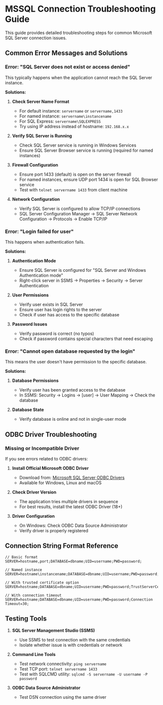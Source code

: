 # MSSQL Connection Troubleshooting Guide

This guide provides detailed troubleshooting steps for common Microsoft SQL Server connection issues.

## Common Error Messages and Solutions

### Error: "SQL Server does not exist or access denied"

This typically happens when the application cannot reach the SQL Server instance.

**Solutions:**

1. **Check Server Name Format**
   - For default instance: `servername` or `servername,1433`
   - For named instance: `servername\instancename`
   - For SQL Express: `servername\SQLEXPRESS`
   - Try using IP address instead of hostname: `192.168.x.x`

2. **Verify SQL Server is Running**
   - Check SQL Server service is running in Windows Services
   - Ensure SQL Server Browser service is running (required for named instances)

3. **Firewall Configuration**
   - Ensure port 1433 (default) is open on the server firewall
   - For named instances, ensure UDP port 1434 is open for SQL Browser service
   - Test with `telnet servername 1433` from client machine

4. **Network Configuration**
   - Verify SQL Server is configured to allow TCP/IP connections
   - SQL Server Configuration Manager → SQL Server Network Configuration → Protocols → Enable TCP/IP

### Error: "Login failed for user"

This happens when authentication fails.

**Solutions:**

1. **Authentication Mode**
   - Ensure SQL Server is configured for "SQL Server and Windows Authentication mode"
   - Right-click server in SSMS → Properties → Security → Server Authentication

2. **User Permissions**
   - Verify user exists in SQL Server
   - Ensure user has login rights to the server
   - Check if user has access to the specific database

3. **Password Issues**
   - Verify password is correct (no typos)
   - Check if password contains special characters that need escaping

### Error: "Cannot open database requested by the login"

This means the user doesn't have permission to the specific database.

**Solutions:**

1. **Database Permissions**
   - Verify user has been granted access to the database
   - In SSMS: Security → Logins → [user] → User Mapping → Check the database

2. **Database State**
   - Verify database is online and not in single-user mode

## ODBC Driver Troubleshooting

### Missing or Incompatible Driver

If you see errors related to ODBC drivers:

1. **Install Official Microsoft ODBC Driver**
   - Download from: [Microsoft SQL Server ODBC Drivers](https://docs.microsoft.com/en-us/sql/connect/odbc/download-odbc-driver-for-sql-server)
   - Available for Windows, Linux and macOS

2. **Check Driver Version**
   - The application tries multiple drivers in sequence
   - For best results, install the latest ODBC Driver (18+)

3. **Driver Configuration**
   - On Windows: Check ODBC Data Source Administrator
   - Verify driver is properly registered

## Connection String Format Reference

```
// Basic format
SERVER=hostname,port;DATABASE=dbname;UID=username;PWD=password;

// Named instance
SERVER=hostname\instancename;DATABASE=dbname;UID=username;PWD=password;

// With trusted certificate option
SERVER=hostname;DATABASE=dbname;UID=username;PWD=password;TrustServerCertificate=Yes;

// With connection timeout
SERVER=hostname;DATABASE=dbname;UID=username;PWD=password;Connection Timeout=30;
```

## Testing Tools

1. **SQL Server Management Studio (SSMS)**
   - Use SSMS to test connection with the same credentials
   - Isolate whether issue is with credentials or network

2. **Command Line Tools**
   - Test network connectivity: `ping servername`
   - Test TCP port: `telnet servername 1433`
   - Test with SQLCMD utility: `sqlcmd -S servername -U username -P password`

3. **ODBC Data Source Administrator**
   - Test DSN connection using the same driver
